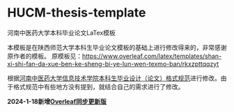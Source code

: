 # HUCM-thesis-template
河南中医药大学本科毕业论文LaTex模板

本模板是在陕西师范大学本科生毕业论文模板的基础上进行修改得来的，非常感谢原作者的模板。
原模板见：https://www.overleaf.com/latex/templates/shan-xi-shi-fan-da-xue-ben-ke-sheng-bi-ye-lun-wen-texmo-ban/rkxzpttqqzyt

根据[河南中医药大学信息技术学院本科生毕业设计（论文）格式规范](https://xxjsxy.hactcm.edu.cn/info/1041/2047.htm)进行修改。由于格式规范中有些地方没有提到，就结合自己的需求进行了修改。


**2024-1-18新增[Overleaf同步更新版](https://github.com/gstaryu/HUCM-thesis-template-LaTeX-Overleaf)**
